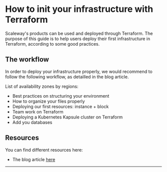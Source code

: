 # How to init your infrastructure with Terraform

Scaleway's products can be used and deployed through Terraform.
The purpose of this guide is to help users deploy their first infrastructure in Terraform, according to some good practices.


## The workflow

In order to deploy your infrastructure properly, we would recommend to follow the following workflow, as detailled in the blog article.

List of availability zones by regions:

- Best practices on structuring your environment 
- How to organize your files properly
- Deploying our first resources: instance + block
- Team work on Terraform 
- Deploying a Kubernetes Kapsule cluster on Terraform
- Add you databases 

## Resources

You can find different resources here:
- The blog article [here]()
---